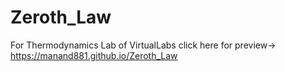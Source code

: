 # Zeroth_Law
For Thermodynamics Lab of VirtualLabs
click here for preview-> https://manand881.github.io/Zeroth_Law
